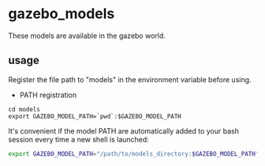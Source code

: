 # gazebo_models
These models are available in the gazebo world.  

## usage
Register the file path to "models" in the environment variable before using.

- PATH registration
```
cd models
export GAZEBO_MODEL_PATH=`pwd`:$GAZEBO_MODEL_PATH
```

It's convenient if the model PATH are automatically added to your bash session every time a new shell is launched:
```bash
export GAZEBO_MODEL_PATH="/path/to/models_directory:$GAZEBO_MODEL_PATH"
```
